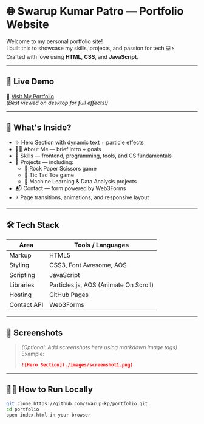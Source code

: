 # 🌐 Swarup Kumar Patro — Portfolio Website

Welcome to my personal portfolio site!  
I built this to showcase my skills, projects, and passion for tech 💻⚡  
Crafted with love using **HTML**, **CSS**, and **JavaScript**.

---

## 🚀 Live Demo

🔗 [Visit My Portfolio](https://swarup-kp.github.io/portfolio/)  
_(Best viewed on desktop for full effects!)_

---

## 📌 What's Inside?

- ✨ Hero Section with dynamic text + particle effects  
- 🙋‍♂️ About Me — brief intro + goals  
- 🧠 Skills — frontend, programming, tools, and CS fundamentals  
- 💼 Projects — including:
  - 🔹 Rock Paper Scissors game  
  - 🔹 Tic Tac Toe game  
  - 🔹 Machine Learning & Data Analysis projects  
- 📬 Contact — form powered by Web3Forms  
- ⚡ Page transitions, animations, and responsive layout

---

## 🛠 Tech Stack

| Area       | Tools / Languages                             |
|------------|-----------------------------------------------|
| Markup     | HTML5                                         |
| Styling    | CSS3, Font Awesome, AOS                       |
| Scripting  | JavaScript                                    |
| Libraries  | Particles.js, AOS (Animate On Scroll)         |
| Hosting    | GitHub Pages                                  |
| Contact API| Web3Forms                                     |

---

## 📸 Screenshots

> *(Optional: Add screenshots here using markdown image tags)*  
> Example:
> ```markdown
> ![Hero Section](./images/screenshot1.png)
> ```

---

## 🧑‍💻 How to Run Locally

```bash
git clone https://github.com/swarup-kp/portfolio.git
cd portfolio
open index.html in your browser
